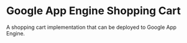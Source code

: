 Google App Engine Shopping Cart
===============================

A shopping cart implementation that can be deployed to Google App Engine.
